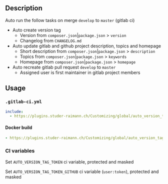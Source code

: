 ## Description

Auto run the follow tasks on merge `develop` to `master` (gitlab ci)

- Auto create version tag
    - Version from `composer.json`|`package.json` > `version`
    - Changelog from `CHANGELOG.md`
- Auto update gitlab and github project description, topics and homepage
    - Short description from `composer.json`|`package.json` > `description`
    - Topics from `composer.json`|`package.json` > `keywords`
    - Homepage from `composer.json`|`package.json` > `homepage`
- Auto recreate gitlab pull request `develop` to `master`
    - Assigned user is first maintainer in gitlab project members

## Usage

### `.gitlab-ci.yml`

```yaml
include:
  - https://plugins.studer-raimann.ch/Customizing/global/auto_version_tag_ci/build/auto_version_tag_ci.yml
```

#### Docker build

```yaml
- https://plugins.studer-raimann.ch/Customizing/global/auto_version_tag_ci/build/docker_build.yml
```

### CI variables

Set `AUTO_VERSION_TAG_TOKEN` ci variable, protected and masked

Set `AUTO_VERSION_TAG_TOKEN_GITHUB` ci variable (`user:token`), protected and masked
